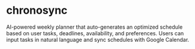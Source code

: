# chronosync
AI-powered weekly planner that auto-generates an optimized schedule based on user tasks, deadlines, availability, and preferences. Users can input tasks in natural language and sync schedules with Google Calendar.
